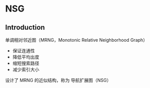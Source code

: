 # NSG

## Introduction

单调相对邻近图（MRNG，Monotonic Relative Neighborhood Graph）

- 保证连通性
- 降低平均出度
- 缩短搜索路径
- 减少索引大小

设计了 MRNG 的近似结构，称为 导航扩展图（NSG）